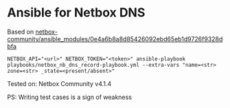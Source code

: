 # Ansible for Netbox DNS

Based on [netbox-community/ansible_modules/0e4a6b8a8d85426092ebd65eb1d9726f9328dbfa](https://github.com/netbox-community/ansible_modules/tree/0e4a6b8a8d85426092ebd65eb1d9726f9328dbfa)

```
NETBOX_API="<url>" NETBOX_TOKEN="<token>" ansible-playbook playbooks/netbox_nb_dns_record-playbook.yml --extra-vars "name=<str> zone=<str> _state=<present/absent>"
```

Tested on: Netbox Community v4.1.4

PS: Writing test cases is a sign of weakness
